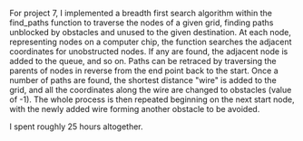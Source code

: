 For project 7, I implemented a breadth first search algorithm within the find_paths function to traverse the nodes of a given grid, finding paths unblocked by obstacles and unused to the given destination. At each node, representing nodes on a computer chip, the function searches the adjacent coordinates for unobstructed nodes. If any are found, the adjacent node is added to the queue, and so on. Paths can be retraced by traversing the parents of nodes in reverse from the end point back to the start. Once a number of paths are found, the shortest distance "wire" is added to the grid, and all the coordinates along the wire are changed to obstacles (value of -1). The whole process is then repeated beginning on the next start node, with the newly added wire forming another obstacle to be avoided.

I spent roughly 25 hours altogether.      